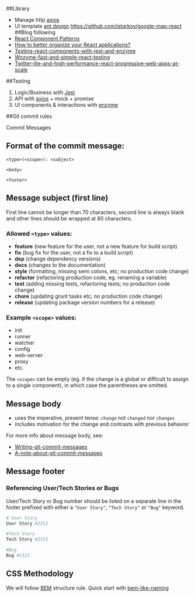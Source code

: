 ##Library 
* Manage http [axios](https://github.com/axios/axios)
* UI template [ant design](https://ant.design)
https://github.com/istarkov/google-map-react
##Blog following
* [React Component Patterns](https://medium.com/gitconnected/react-component-patterns-ab1f09be2c82)
* [How to better organize your React applications?](https://medium.com/@alexmngn/how-to-better-organize-your-react-applications-2fd3ea1920f1)
* [Testing-react-components-with-jest-and-enzyme](https://hackernoon.com/testing-react-components-with-jest-and-enzyme-41d592c174f)
* [Wnzyme-fast-and-simple-react-testing](https://www.theodo.fr/blog/2017/04/enzyme-fast-and-simple-react-testing/)
* [Twitter-lite-and-high-performance-react-progressive-web-apps-at-scale]( https://medium.com/@paularmstrong/twitter-lite-and-high-performance-react-progressive-web-apps-at-scale-d28a00e780a3)

##Testing 
1. Logic/Business with [Jest](https://facebook.github.io/jest/)
2. API with [axios](https://github.com/axios/axios) + mock + promise
3. UI components & interactions with [enzyme](http://airbnb.io/enzyme/)


##Git commit rules 

 Commit Messages

## Format of the commit message:
```
<type>(<scope>): <subject>

<body>

<footer>
```


## Message subject (first line)
First line cannot be longer than 70 characters, second line is always
blank and other lines should be wrapped at 80 characters.

### Allowed `<type>` values:

* **feature** (new feature for the user, not a new feature for build script)
* **fix** (bug fix for the user, not a fix to a build script)
* **dep** (change dependency versions)
* **docs** (changes to the documentation)
* **style** (formatting, missing semi colons, etc; no production code change)
* **refactor** (refactoring production code, eg. renaming a variable)
* **test** (adding missing tests, refactoring tests; no production code change)
* **chore** (updating grunt tasks etc; no production code change)
* **release** (updating package version numbers for a release)

### Example `<scope>` values:

* init
* runner
* watcher
* config
* web-server
* proxy
* etc.

The `<scope>` can be empty (eg. if the change is a global or difficult
to assign to a single component), in which case the parentheses are
omitted.


## Message body
* uses the imperative, present tense: `change` not `changed` nor `changes`
* includes motivation for the change and contrasts with previous behavior

For more info about message body, see:

* [Writing-git-commit-messages](http://365git.tumblr.com/post/3308646748/writing-git-commit-messages)
* [A-note-about-git-commit-messages](http://tbaggery.com/2008/04/19/a-note-about-git-commit-messages.html)


## Message footer

### Referencing User/Tech Stories or Bugs
User/Tech Story or Bug number should be listed on a separate line in the footer prefixed with either a `"User Story"`, `"Tech Story"` or `"Bug"` keyword. 

```bash
# User Story
User Story #2312

#Tech Story
Tech Story #2333

#Bug
Bug #2323
```
## CSS Methodology
We will follow [BEM](http://getbem.com) structure rule.
Quick start with [bem-like-naming](https://cssguidelin.es/#bem-like-naming)
